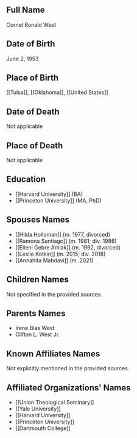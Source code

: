 ## Full Name
Cornel Ronald West

## Date of Birth
June 2, 1953

## Place of Birth
[[Tulsa]], [[Oklahoma]], [[United States]]

## Date of Death
Not applicable

## Place of Death
Not applicable

## Education
- [[Harvard University]] (BA)
- [[Princeton University]] (MA, PhD)

## Spouses Names
- [[Hilda Holloman]] (m. 1977, divorced)
- [[Ramona Santiago]] (m. 1981; div. 1986)
- [[Elleni Gebre Amlak]] (m. 1992, divorced)
- [[Leslie Kotkin]] (m. 2015; div. 2018)
- [[Annahita Mahdavi]] (m. 2021)

## Children Names
Not specified in the provided sources.

## Parents Names
- Irene Bias West
- Clifton L. West Jr.

## Known Affiliates Names
Not explicitly mentioned in the provided sources.

## Affiliated Organizations' Names
- [[Union Theological Seminary]]
- [[Yale University]]
- [[Harvard University]]
- [[Princeton University]]
- [[Dartmouth College]]
